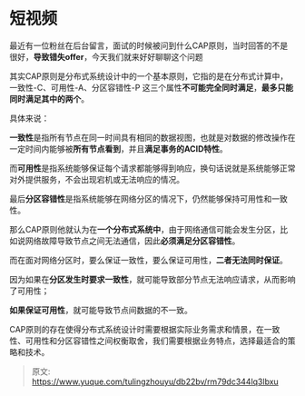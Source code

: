 # 短视频

最近有一位粉丝在后台留言，面试的时候被问到什么CAP原则，当时回答的不是很好，**导致错失offer**，今天我们就来好好聊聊这个问题



其实CAP原则是分布式系统设计中的一个基本原则，它指的是在分布式计算中，一致性-C、可用性-A、分区容错性-P 这三个属性**不可能完全同时满足**，**最多只能同时满足其中的两个**。



具体来说：



**一致性**是指所有节点在同一时间具有相同的数据视图，也就是对数据的修改操作在一定时间内能够被**所有节点看到**，并且**满足事务的ACID特性**。



而**可用性**是指系统能够保证每个请求都能够得到响应，换句话说就是系统能够正常对外提供服务，不会出现宕机或无法响应的情况。



最后**分区容错性**是指系统能够在网络分区的情况下，仍然能够保持可用性和一致性。



那么CAP原则他就认为在**一个分布式系统中**，由于网络通信可能会发生分区，比如说网络故障导致节点之间无法通信，因此**必须满足分区容错性**。



而在面对网络分区时，要么保证一致性，要么保证可用性，**二者无法同时保证**。



因为如果在**分区发生时要求一致性**，就可能导致部分节点无法响应请求，从而影响了可用性；



**如果保证可用性**，就可能导致节点间数据的不一致。



CAP原则的存在使得分布式系统设计时需要根据实际业务需求和情景，在一致性、可用性和分区容错性之间权衡取舍，我们需要根据业务特点，选择最适合的策略和技术。



> 原文: <https://www.yuque.com/tulingzhouyu/db22bv/rm79dc344lq3lbxu>